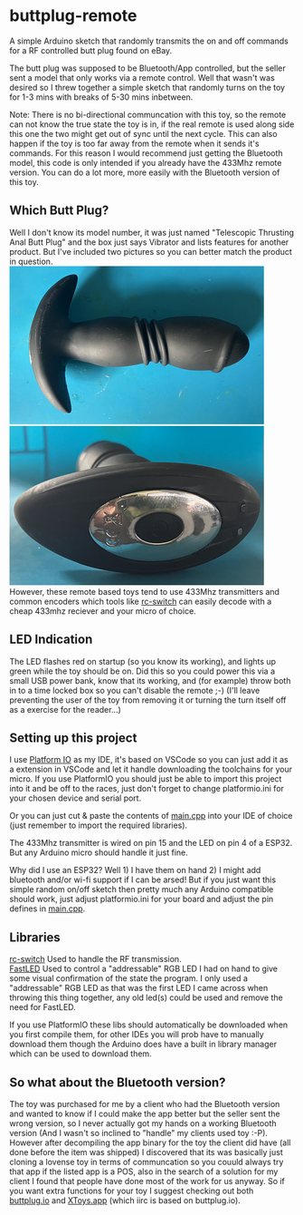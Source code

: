 # buttplug-remote
A simple Arduino sketch that randomly transmits the on and off commands for a RF controlled butt plug found on eBay.

The butt plug was supposed to be Bluetooth/App controlled, but the seller sent a model that only works via a remote control. Well that wasn't was desired so I threw together a simple sketch that randomly turns on the toy for 1-3 mins with breaks of 5-30 mins inbetween.

Note: There is no bi-directional communcation with this toy, so the remote can not know the true state the toy is in, if the real remote is used along side this one the two might get out of sync until the next cycle. This can also happen if the toy is too far away from the remote when it sends it's commands. For this reason I would recommend just getting the Bluetooth model, this code is only intended if you already have the 433Mhz remote version. You can do a lot more, more easily with the Bluetooth version of this toy.

## Which Butt Plug?
Well I don't know its model number, it was just named "Telescopic Thrusting Anal Butt Plug" and the box just says Vibrator and lists features for another product. But I've included two pictures so you can better match the product in question.  
![Side view](images/1.png)  
![base view](images/2.png)  
However, these remote based toys tend to use 433Mhz transmitters and common encoders which tools like [rc-switch](https://github.com/sui77/rc-switch) can easily decode with a cheap 433mhz reciever and your micro of choice.

## LED Indication
The LED flashes red on startup (so you know its working), and lights up green while the toy should be on. Did this so you could power this via a small USB power bank, know that its working, and (for example) throw both in to a time locked box so you can't disable the remote ;-) (I'll leave preventing the user of the toy from removing it or turning the turn itself off as a exercise for the reader...)

## Setting up this project
I use [Platform IO](https://platformio.org/) as my IDE, it's based on VSCode so you can just add it as a extension in VSCode and let it handle downloading the toolchains for your micro. If you use PlatformIO you should just be able to import this project into it and be off to the races, just don't forget to change platformio.ini for your chosen device and serial port.

Or you can just cut & paste the contents of [main.cpp](src/main.cpp) into your IDE of choice (just remember to import the required libraries).

The 433Mhz transmitter is wired on pin 15 and the LED on pin 4 of a ESP32. But any Arduino micro should handle it just fine.

Why did I use an ESP32? Well 1) I have them on hand 2) I might add bluetooth and/or wi-fi support if I can be arsed! But if you just want this simple random on/off sketch then pretty much any Arduino compatible should work, just adjust platformio.ini for your board and adjust the pin defines in [main.cpp](src/main.cpp).

## Libraries  
[rc-switch](https://github.com/sui77/rc-switch) Used to handle the RF transmission.  
[FastLED](https://github.com/FastLED/FastLED) Used to control a "addressable" RGB LED I had on hand to give some visual confirmation of the state the program. I only used a "addressable" RGB LED as that was the first LED I came across when throwing this thing together, any old led(s) could be used and remove the need for FastLED.

If you use PlatformIO these libs should automatically be downloaded when you first compile them, for other IDEs you will prob have to manually download them though the Arduino does have a built in library manager which can be used to download them.

## So what about the Bluetooth version?
The toy was purchased for me by a client who had the Bluetooth version and wanted to know if I could make the app better but the seller sent the wrong version, so I never actually got my hands on a working Bluetooth version (And I wasn't so inclined to "handle" my clients used toy :-P). However after decompiling the app binary for the toy the client did have (all done before the item was shipped) I discovered that its was basically just cloning a lovense toy in terms of communcation so you couuld always try that app if the listed app is a POS, also in the search of a solution for my client I found that people have done most of the work for us anyway. So if you want extra functions for your toy I suggest checking out both [buttplug.io](https://buttplug.io/) and [XToys.app](https://xtoys.app) (which iirc is based on buttplug.io).